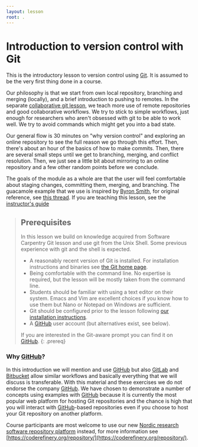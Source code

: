 ```yaml
---
layout: lesson
root: .
---
```


# Introduction to version control with Git

This is the introductory lesson to version control using
[Git](https://git-scm.com/). It is assumed to be the very first thing done in a
course.

Our philosophy is that we start from own local repository, branching and
merging (locally), and a brief introduction to pushing to remotes.  In the
separate [collaborative git lesson](https://coderefinery.org/lessons/), we
teach more use of remote repositories and good collaborative workflows.  We
try to stick to simple workflows, just enough for researchers who aren't
obsessed with git to be able to work well.  We try to avoid commands which
might get you into a bad state.

Our general flow is 30 minutes on "why version control" and exploring an
online repository to see the full reason we go through this effort.  Then,
there's about an hour of the basics of how to make commits.  Then, there are
several small steps until we get to branching, merging, and conflict
resolution.  Then, we just see a little bit about mirroring to an online
repository and a few other random points before we conclude.

The goals of the module as a whole are that the user will feel comfortable
about staging changes, committing them, merging, and branching. The guacamole
example that we use is inspired by [Byron Smith](http://blog.byronjsmith.com),
for original reference, see [this
thread](http://lists.software-carpentry.org/pipermail/discuss/2016-May/004529.html).
If you are teaching this lesson, see the [instructor's guide](guide)


> ## Prerequisites
>
> In this lesson we build on knowledge acquired from Software Carpentry Git 
> lesson and use git from the Unix Shell.
> Some previous experience with git and the shell is expected.
> 
> - A reasonably recent version of Git is installed. For installation
>   instructions and binaries see [the Git home page](https://git-scm.com/).
> - Being comfortable with the command line. No expertise is required, but the
>   lesson will be mostly taken from the command line.
> - Students should be familiar with using a text editor on their system. Emacs
>   and Vim are excellent choices if you know how to use them but Nano or Notepad
>   on Windows are sufficient.
> - Git should be configured prior to the lesson following [our installation instructions](https://coderefinery.github.io/installation/).
> - A [GitHub](https://github.com) user account (but alternatives exist, see below).
> 
> If you are interested in the Git-aware prompt you can find it on
> [GitHub](https://github.com/jimeh/git-aware-prompt).
{: .prereq}


### Why [GitHub](https://github.com)?

In this introduction we will mention and use [GitHub](https://github.com) but also
[GitLab](https://gitlab.com) and [Bitbucket](https://bitbucket.org) allow
similar workflows and basically everything that we will discuss is transferable. With
this material and these exercises we do not endorse the company
[GitHub](https://github.com). We have chosen to demonstrate a number of
concepts using examples with [GitHub](https://github.com) because it is
currently the most popular web platform for hosting Git repositories and the chance is high
that you will interact with [GitHub](https://github.com)-based repositories even if you
choose to host your Git repository on another platform.

Course participants are most welcome to use our new [Nordic research software repository platform](https://source.coderefinery.org) instead,
for more information see [https://coderefinery.org/repository/](https://coderefinery.org/repository/).

